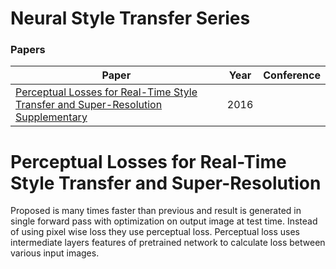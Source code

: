 # Neural Style Transfer Series

### Papers

| Paper | Year | Conference |
| --- | --- | --- |
| [Perceptual Losses for Real-Time Style Transfer and Super-Resolution](https://arxiv.org/abs/1603.08155) <br> [Supplementary](https://cs.stanford.edu/people/jcjohns/papers/fast-style/fast-style-supp.pdf) | 2016 |  |

# Perceptual Losses for Real-Time Style Transfer and Super-Resolution

Proposed is many times faster than previous and result is generated in single forward pass with optimization on output image at test time. Instead of using pixel wise loss they use perceptual loss. Perceptual loss uses intermediate layers features of pretrained network to calculate loss between various input images.

